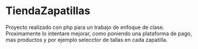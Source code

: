 # TiendaZapatillas

Proyecto realizado con php para un trabajo de enfoque de clase. Proximamente lo intentare mejorar, como poniendo una plataforma de pago, mas productos y por ejemplo selecctor de tallas en cada zapatilla.
